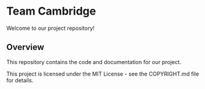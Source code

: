 # Team Cambridge
Welcome to our project repository!

## Overview
This repository contains the code and documentation for our project.

This project is licensed under the MIT License - see the COPYRIGHT.md file for details.
